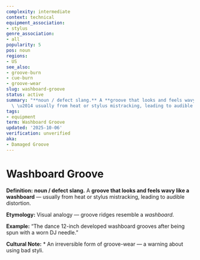 ```yaml
---
complexity: intermediate
context: technical
equipment_association:
- stylus
genre_association:
- all
popularity: 5
pos: noun
regions:
- US
see_also:
- groove-burn
- cue-burn
- groove-wear
slug: washboard-groove
status: active
summary: "**noun / defect slang.** A **groove that looks and feels wavy like a washboard**\
  \ \u2014 usually from heat or stylus mistracking, leading to audible distortion."
tags:
- equipment
term: Washboard Groove
updated: '2025-10-06'
verification: unverified
aka:
- Damaged Groove
---
```


# Washboard Groove

**Definition:** **noun / defect slang.** A **groove that looks and feels wavy like a washboard** — usually from heat or stylus mistracking, leading to audible distortion.

**Etymology:** Visual analogy — groove ridges resemble a *washboard*.

**Example:** “The dance 12-inch developed washboard grooves after being spun with a worn DJ needle.”

**Cultural Note:** * An irreversible form of groove-wear — a warning about using bad styli.

